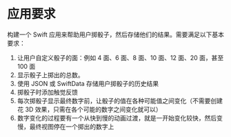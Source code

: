 #  应用要求

构建一个 Swift 应用来帮助用户掷骰子，然后存储他们的结果。需要满足以下基本要求：

1. 让用户自定义骰子的面：例如 4 面、6 面、8 面、10 面、12 面、20 面，甚至 100 面
2. 显示骰子上掷出的总数。
3. 使用 JSON 或 SwiftData 存储用户掷骰子的历史结果
4. 掷骰子时添加触觉反馈
5. 每次掷骰子显示最终数字前，让骰子的值在各种可能值之间变化（不需要创建花 3D 效果，只需在各个可能的数字之间变化就可以）
6. 数字变化的过程要有一个从快到慢的动画过渡，就是一开始变化较快，然后变慢，最终视图停在一个掷出的数字上

